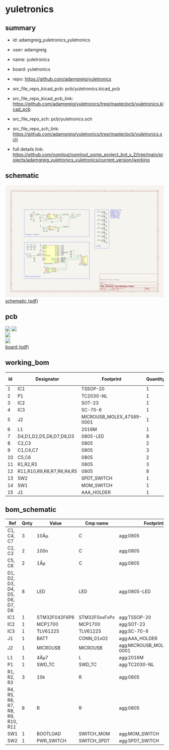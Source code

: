 # yuletronics
 
## summary 
* id: adamgreig_yuletronics_yuletronics
* user: adamgreig
* name: yuletronics
* board: yuletronics
* repo: https://github.com/adamgreig/yuletronics
* src_file_repo_kicad_pcb: pcb/yuletronics.kicad_pcb
* src_file_repo_kicad_pcb_link: https://github.com/adamgreig/yuletronics/tree/master/pcb/yuletronics.kicad_pcb


* src_file_repo_sch: pcb/yuletronics.sch
* src_file_repo_sch_link: https://github.com/adamgreig/yuletronics/tree/master/pcb/yuletronics.sch
* full details link: https://github.com/oomlout/oomlout_oomp_project_bot_v_2/tree/main/projects/adamgreig_yuletronics_yuletronics/current_version/working  

## schematic  
![](working_schematic_600.png)  
[schematic (pdf)](working_schematic.pdf) 






















## pcb  
![](working_3d_600.png) 
![](working_3d_front_600.png)  
![](working_3d_back_600.png)  
![](working_600.png)  
[board (pdf)](working.pdf)  

## working_bom
| Id | Designator | Footprint | Quantity | Designation | Supplier and ref |  | None | 
| --- | --- | --- | --- | --- | --- | --- | --- | 
| 1 | IC1 | TSSOP-20 | 1 | STM32F042F6P6 |  |  | [''] | 
| 2 | P1 | TC2030-NL | 1 | SWD_TC |  |  | [''] | 
| 3 | IC2 | SOT-23 | 1 | MCP1700 |  |  | [''] | 
| 4 | IC3 | SC-70-6 | 1 | TLV61225 |  |  | [''] | 
| 5 | J2 | MICROUSB_MOLEX_47589-0001 | 1 | MICROUSB |  |  | [''] | 
| 6 | L1 | 2016M | 1 | 4Âµ7 |  |  | [''] | 
| 7 | D4,D1,D2,D5,D6,D7,D8,D3 | 0805-LED | 8 | LED |  |  | [''] | 
| 8 | C2,C3 | 0805 | 2 | 100n |  |  | [''] | 
| 9 | C1,C4,C7 | 0805 | 3 | 10Âµ |  |  | [''] | 
| 10 | C5,C6 | 0805 | 2 | 1Âµ |  |  | [''] | 
| 11 | R1,R2,R3 | 0805 | 3 | 10k |  |  | [''] | 
| 12 | R11,R10,R9,R8,R7,R6,R4,R5 | 0805 | 8 | R |  |  | [''] | 
| 13 | SW2 | SPDT_SWITCH | 1 | PWR_SWITCH |  |  | [''] | 
| 14 | SW1 | MOM_SWITCH | 1 | BOOTLOAD |  |  | [''] | 
| 15 | J1 | AAA_HOLDER | 1 | BATT |  |  | [''] | 


## bom_schematic
| Ref | Qnty | Value | Cmp name | Footprint | Description | Vendor | DNP | 
| --- | --- | --- | --- | --- | --- | --- | --- | 
| C1, C4, C7 | 3 | 10Âµ | C | agg:0805 |  |  |  | 
| C2, C3 | 2 | 100n | C | agg:0805 |  |  |  | 
| C5, C6 | 2 | 1Âµ | C | agg:0805 |  |  |  | 
| D1, D2, D3, D4, D5, D6, D7, D8 | 8 | LED | LED | agg:0805-LED |  |  |  | 
| IC1 | 1 | STM32F042F6P6 | STM32F0xxFxPx | agg:TSSOP-20 |  |  |  | 
| IC2 | 1 | MCP1700 | MCP1700 | agg:SOT-23 |  |  |  | 
| IC3 | 1 | TLV61225 | TLV61225 | agg:SC-70-6 |  |  |  | 
| J1 | 1 | BATT | CONN_01x02 | agg:AAA_HOLDER |  |  |  | 
| J2 | 1 | MICROUSB | MICROUSB | agg:MICROUSB_MOLEX_47589-0001 |  |  |  | 
| L1 | 1 | 4Âµ7 | L | agg:2016M |  |  |  | 
| P1 | 1 | SWD_TC | SWD_TC | agg:TC2030-NL |  |  |  | 
| R1, R2, R3 | 3 | 10k | R | agg:0805 |  |  |  | 
| R4, R5, R6, R7, R8, R9, R10, R11 | 8 | R | R | agg:0805 |  |  |  | 
| SW1 | 1 | BOOTLOAD | SWITCH_MOM | agg:MOM_SWITCH |  |  |  | 
| SW2 | 1 | PWR_SWITCH | SWITCH_SPDT | agg:SPDT_SWITCH |  |  |  | 



